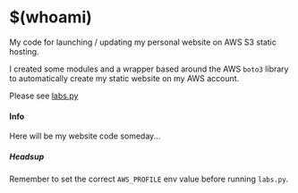 # $(whoami)

My code for launching / updating my personal website on AWS S3 static hosting.

I created some modules and a wrapper based around the AWS `boto3` library to automatically create my static website on my AWS account.

Please see [labs.py](labs/labs.py)


#### Info
Here will be my website code someday...


##### Headsup
Remember to set the correct `AWS_PROFILE` env value before running `labs.py`.